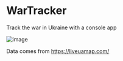 # WarTracker
Track the war in Ukraine with a console app

![image](https://user-images.githubusercontent.com/58752614/205117312-fb8fe428-c586-4dbc-b90e-eafb2e612da7.png)

Data comes from https://liveuamap.com/
